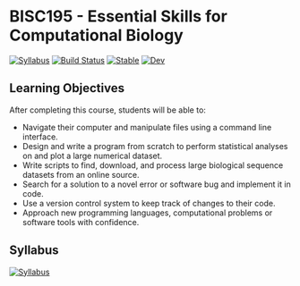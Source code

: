# BISC195 - Essential Skills for Computational Biology

[![Syllabus](https://img.shields.io/badge/BISC195-Syllabus-blueviolet.svg)](https://wellesley-bisc195.github.io/BISC195.jl/dev/Syllabus/)
[![Build Status](https://github.com/wellesley-bisc195/BISC195.jl/workflows/CI/badge.svg)](https://github.com/wellesley-bisc195/BISC195.jl/actions)
[![Stable](https://img.shields.io/badge/docs-stable-blue.svg)](https://wellesley-bisc195.github.io/BISC195.jl/stable)
[![Dev](https://img.shields.io/badge/docs-dev-blue.svg)](https://wellesley-bisc195.github.io/BISC195.jl/dev)

## Learning Objectives 
After completing this course, students will be able to:
- Navigate their computer and manipulate files using a command line interface.
- Design and write a program from scratch to perform statistical analyses on and plot a large numerical dataset.
- Write scripts to find, download, and process large biological sequence datasets from an online source.
- Search for a solution to a novel error or software bug and implement it in code.
- Use a version control system to keep track of changes to their code.
- Approach new programming languages, computational problems or software tools with confidence.

## Syllabus

[![Syllabus](https://img.shields.io/badge/BISC195-Syllabus-blueviolet.svg)](https://wellesley-bisc195.github.io/BISC195.jl/dev/Syllabus/)

